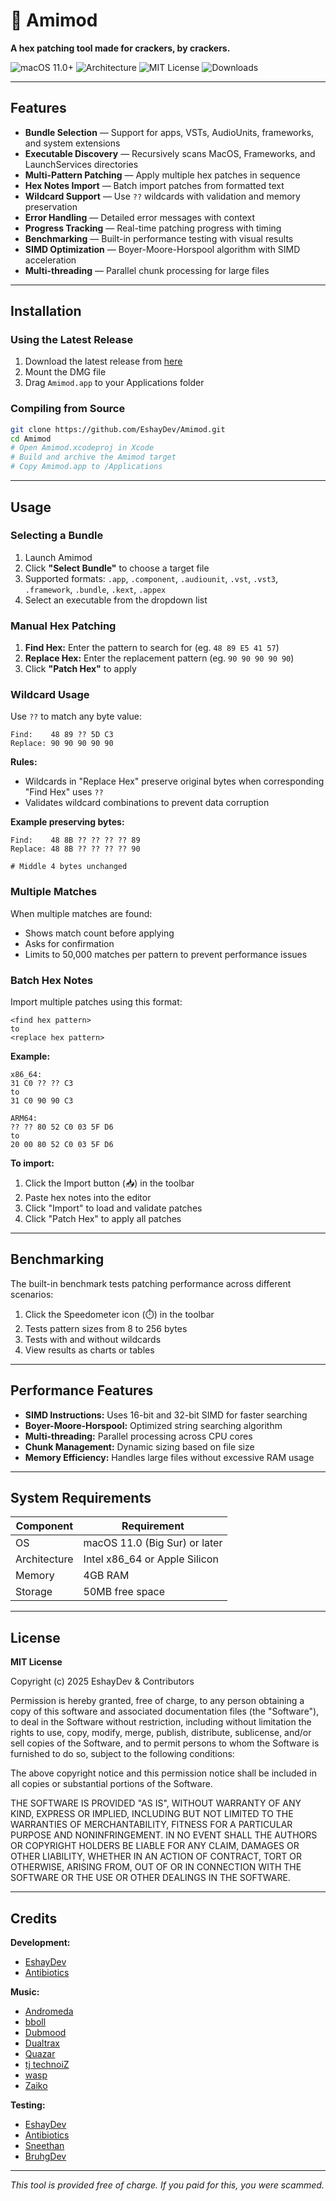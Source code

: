 # 💜 Amimod

**A hex patching tool made for crackers, by crackers.**

![macOS 11.0+](https://img.shields.io/badge/macOS-11.0+-blue?style=flat-square&logo=apple)
![Architecture](https://img.shields.io/badge/architecture-Intel%20%7C%20Apple%20Silicon-green?style=flat-square)
![MIT License](https://img.shields.io/badge/license-MIT-yellow?style=flat-square)
![Downloads](https://img.shields.io/github/downloads/EshayDev/Amimod/total?style=flat-square)

---

## Features

- **Bundle Selection** — Support for apps, VSTs, AudioUnits, frameworks, and system extensions
- **Executable Discovery** — Recursively scans MacOS, Frameworks, and LaunchServices directories
- **Multi-Pattern Patching** — Apply multiple hex patches in sequence
- **Hex Notes Import** — Batch import patches from formatted text
- **Wildcard Support** — Use `??` wildcards with validation and memory preservation
- **Error Handling** — Detailed error messages with context
- **Progress Tracking** — Real-time patching progress with timing
- **Benchmarking** — Built-in performance testing with visual results
- **SIMD Optimization** — Boyer-Moore-Horspool algorithm with SIMD acceleration
- **Multi-threading** — Parallel chunk processing for large files

---

## Installation

### Using the Latest Release

1. Download the latest release from [here](https://github.com/EshayDev/Amimod/releases/latest)
2. Mount the DMG file
3. Drag `Amimod.app` to your Applications folder

### Compiling from Source

```bash
git clone https://github.com/EshayDev/Amimod.git
cd Amimod
# Open Amimod.xcodeproj in Xcode
# Build and archive the Amimod target
# Copy Amimod.app to /Applications
```

---

## Usage

### Selecting a Bundle

1. Launch Amimod
2. Click **"Select Bundle"** to choose a target file
3. Supported formats: `.app`, `.component`, `.audiounit`, `.vst`, `.vst3`, `.framework`, `.bundle`, `.kext`, `.appex`
4. Select an executable from the dropdown list

### Manual Hex Patching

1. **Find Hex:** Enter the pattern to search for (eg. `48 89 E5 41 57`)
2. **Replace Hex:** Enter the replacement pattern (eg. `90 90 90 90 90`)
3. Click **"Patch Hex"** to apply

### Wildcard Usage

Use `??` to match any byte value:

```
Find:    48 89 ?? 5D C3
Replace: 90 90 90 90 90
```

**Rules:**
- Wildcards in "Replace Hex" preserve original bytes when corresponding "Find Hex" uses `??`
- Validates wildcard combinations to prevent data corruption

**Example preserving bytes:**
```
Find:    48 8B ?? ?? ?? ?? 89
Replace: 48 8B ?? ?? ?? ?? 90  

# Middle 4 bytes unchanged
```

### Multiple Matches

When multiple matches are found:
- Shows match count before applying
- Asks for confirmation
- Limits to 50,000 matches per pattern to prevent performance issues

### Batch Hex Notes

Import multiple patches using this format:

```
<find hex pattern>
to
<replace hex pattern>
```

**Example:**
```
x86_64:
31 C0 ?? ?? C3
to
31 C0 90 90 C3

ARM64:
?? ?? 80 52 C0 03 5F D6
to
20 00 80 52 C0 03 5F D6
```

**To import:**
1. Click the Import button (📥) in the toolbar
2. Paste hex notes into the editor
3. Click "Import" to load and validate patches
4. Click "Patch Hex" to apply all patches

---

## Benchmarking

The built-in benchmark tests patching performance across different scenarios:

1. Click the Speedometer icon (⏱️) in the toolbar
2. Tests pattern sizes from 8 to 256 bytes
3. Tests with and without wildcards
4. View results as charts or tables

---

## Performance Features

- **SIMD Instructions:** Uses 16-bit and 32-bit SIMD for faster searching
- **Boyer-Moore-Horspool:** Optimized string searching algorithm
- **Multi-threading:** Parallel processing across CPU cores
- **Chunk Management:** Dynamic sizing based on file size
- **Memory Efficiency:** Handles large files without excessive RAM usage

---

## System Requirements

| Component | Requirement |
|-----------|-------------|
| OS | macOS 11.0 (Big Sur) or later |
| Architecture | Intel x86_64 or Apple Silicon |
| Memory | 4GB RAM |
| Storage | 50MB free space |

---

## License

**MIT License**

Copyright (c) 2025 EshayDev & Contributors

Permission is hereby granted, free of charge, to any person obtaining a copy
of this software and associated documentation files (the "Software"), to deal
in the Software without restriction, including without limitation the rights
to use, copy, modify, merge, publish, distribute, sublicense, and/or sell
copies of the Software, and to permit persons to whom the Software is
furnished to do so, subject to the following conditions:

The above copyright notice and this permission notice shall be included in all
copies or substantial portions of the Software.

THE SOFTWARE IS PROVIDED "AS IS", WITHOUT WARRANTY OF ANY KIND, EXPRESS OR
IMPLIED, INCLUDING BUT NOT LIMITED TO THE WARRANTIES OF MERCHANTABILITY,
FITNESS FOR A PARTICULAR PURPOSE AND NONINFRINGEMENT. IN NO EVENT SHALL THE
AUTHORS OR COPYRIGHT HOLDERS BE LIABLE FOR ANY CLAIM, DAMAGES OR OTHER
LIABILITY, WHETHER IN AN ACTION OF CONTRACT, TORT OR OTHERWISE, ARISING FROM,
OUT OF OR IN CONNECTION WITH THE SOFTWARE OR THE USE OR OTHER DEALINGS IN THE
SOFTWARE.

---

## Credits

**Development:**
- [EshayDev](https://github.com/EshayDev/)
- [Antibiotics](https://github.com/Antibioticss/)

**Music:**

- [Andromeda](https://demozoo.org/sceners/187/)
- [bboll](https://modarchive.org/module.php?134772)
- [Dubmood](https://demozoo.org/sceners/520/)
- [Dualtrax](https://demozoo.org/sceners/5763/)
- [Quazar](https://demozoo.org/sceners/17375/)
- [tj technoiZ](https://demozoo.org/sceners/17215/)
- [wasp](https://demozoo.org/sceners/11697/)
- [Zaiko](https://demozoo.org/sceners/38408/)

**Testing:**
- [EshayDev](https://github.com/EshayDev/)
- [Antibiotics](https://github.com/Antibioticss/)
- [Sneethan](https://github.com/Sneethan/)
- [BruhgDev](https://github.com/BruhgDev/)

---

*This tool is provided free of charge. If you paid for this, you were scammed.*